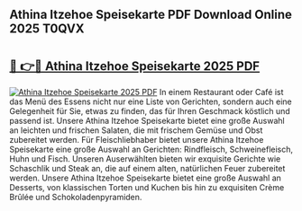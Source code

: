 ## Athina Itzehoe Speisekarte PDF Download Online 2025 T0QVX

# <h2><a href="http://gceghv.nevu.top/?p=Athina+Itzehoe+Speisekarte">🔗 👉🔴 Athina Itzehoe Speisekarte 2025 PDF</a></h2>

[![Athina Itzehoe Speisekarte 2025 PDF](https://i.imgur.com/dBaPXMq.png)](http://gceghv.nevu.top/?p=Athina+Itzehoe+Speisekarte)
In einem Restaurant oder Café ist das Menü des Essens nicht nur eine Liste von Gerichten, sondern auch eine Gelegenheit für Sie, etwas zu finden, das für Ihren Geschmack köstlich und passend ist. Unsere Athina Itzehoe Speisekarte bietet eine große Auswahl an leichten und frischen Salaten, die mit frischem Gemüse und Obst zubereitet werden. Für Fleischliebhaber bietet unsere Athina Itzehoe Speisekarte eine große Auswahl an Gerichten: Rindfleisch, Schweinefleisch, Huhn und Fisch. Unseren Auserwählten bieten wir exquisite Gerichte wie Schaschlik und Steak an, die auf einem alten, natürlichen Feuer zubereitet werden. Unsere Athina Itzehoe Speisekarte bietet eine große Auswahl an Desserts, von klassischen Torten und Kuchen bis hin zu exquisiten Crème Brûlée und Schokoladenpyramiden.
